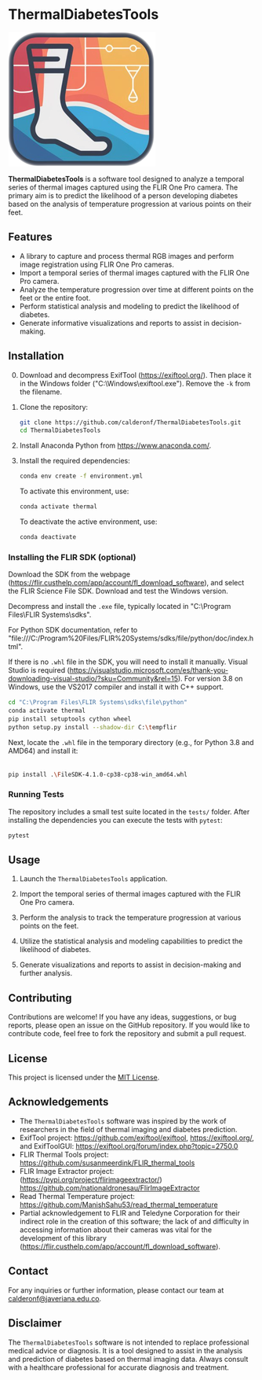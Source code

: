 # ThermalDiabetesTools

![ThermalDiabetesTools](https://github.com/calderonf/thermalDiabetestools/blob/main/logo_thermal_%20diabetes_tools_cuadrado.png?raw=true)

**ThermalDiabetesTools** is a software tool designed to analyze a temporal series of thermal images captured using the FLIR One Pro camera. The primary aim is to predict the likelihood of a person developing diabetes based on the analysis of temperature progression at various points on their feet.

## Features

- A library to capture and process thermal RGB images and perform image registration using FLIR One Pro cameras.
- Import a temporal series of thermal images captured with the FLIR One Pro camera.
- Analyze the temperature progression over time at different points on the feet or the entire foot.
- Perform statistical analysis and modeling to predict the likelihood of diabetes.
- Generate informative visualizations and reports to assist in decision-making.

## Installation

0. Download and decompress ExifTool (https://exiftool.org/). Then place it in the Windows folder ("C:\\Windows\\exiftool.exe"). Remove the `-k` from the filename.

1. Clone the repository:

   ```bash
   git clone https://github.com/calderonf/ThermalDiabetesTools.git
   cd ThermalDiabetesTools
   ```

2. Install Anaconda Python from https://www.anaconda.com/.

3. Install the required dependencies:

   ```bash
   conda env create -f environment.yml
   ```

   To activate this environment, use:

   ```bash
   conda activate thermal
   ```

   To deactivate the active environment, use:

   ```bash
   conda deactivate
   ```

### Installing the FLIR SDK (optional)

Download the SDK from the webpage (https://flir.custhelp.com/app/account/fl_download_software), and select the FLIR Science File SDK. Download and test the Windows version.

Decompress and install the `.exe` file, typically located in "C:\Program Files\FLIR Systems\sdks".

For Python SDK documentation, refer to "file:///C:/Program%20Files/FLIR%20Systems/sdks/file/python/doc/index.html".

If there is no `.whl` file in the SDK, you will need to install it manually. Visual Studio is required (https://visualstudio.microsoft.com/es/thank-you-downloading-visual-studio/?sku=Community&rel=15). For version 3.8 on Windows, use the VS2017 compiler and install it with C++ support.

   ```bash
   cd "C:\Program Files\FLIR Systems\sdks\file\python"
   conda activate thermal
   pip install setuptools cython wheel
   python setup.py install --shadow-dir C:\tempflir
   ```

   Next, locate the `.whl` file in the temporary directory (e.g., for Python 3.8 and AMD64) and install it:

   ```bash

   pip install .\FileSDK-4.1.0-cp38-cp38-win_amd64.whl
   ```

### Running Tests

The repository includes a small test suite located in the `tests/` folder.
After installing the dependencies you can execute the tests with `pytest`:

```bash
pytest
```

## Usage

1. Launch the `ThermalDiabetesTools` application.

2. Import the temporal series of thermal images captured with the FLIR One Pro camera.

3. Perform the analysis to track the temperature progression at various points on the feet.

4. Utilize the statistical analysis and modeling capabilities to predict the likelihood of diabetes.

5. Generate visualizations and reports to assist in decision-making and further analysis.

## Contributing

Contributions are welcome! If you have any ideas, suggestions, or bug reports, please open an issue on the GitHub repository. If you would like to contribute code, feel free to fork the repository and submit a pull request.

## License

This project is licensed under the [MIT License](LICENSE).

## Acknowledgements

- The `ThermalDiabetesTools` software was inspired by the work of researchers in the field of thermal imaging and diabetes prediction.
- ExifTool project: https://github.com/exiftool/exiftool, https://exiftool.org/, and ExifToolGUI: https://exiftool.org/forum/index.php?topic=2750.0
- FLIR Thermal Tools project: https://github.com/susanmeerdink/FLIR_thermal_tools
- FLIR Image Extractor project: (https://pypi.org/project/flirimageextractor/) https://github.com/nationaldronesau/FlirImageExtractor
- Read Thermal Temperature project: https://github.com/ManishSahu53/read_thermal_temperature
- Partial acknowledgement to FLIR and Teledyne Corporation for their indirect role in the creation of this software; the lack of and difficulty in accessing information about their cameras was vital for the development of this library (https://flir.custhelp.com/app/account/fl_download_software).

## Contact

For any inquiries or further information, please contact our team at [calderonf@javeriana.edu.co](mailto:calderonf@javeriana.edu.co).

## Disclaimer

The `ThermalDiabetesTools` software is not intended to replace professional medical advice or diagnosis. It is a tool designed to assist in the analysis and prediction of diabetes based on thermal imaging data. Always consult with a healthcare professional for accurate diagnosis and treatment.

